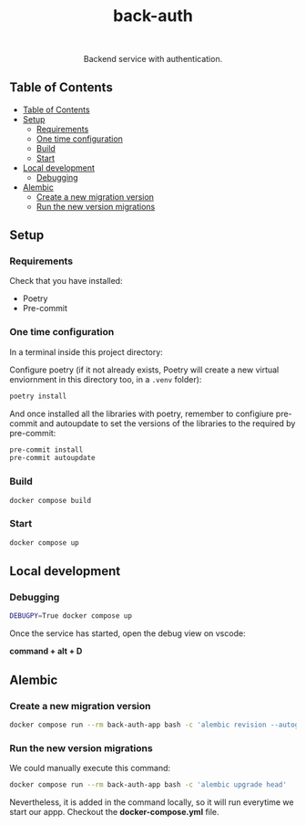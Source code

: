 <h1 align="center"> back-auth </h1> <br>

<p align="center">
Backend service with authentication.
</p>


## Table of Contents
- [Table of Contents](#table-of-contents)
- [Setup](#setup)
  - [Requirements](#requirements)
  - [One time configuration](#one-time-configuration)
  - [Build](#build)
  - [Start](#start)
- [Local development](#local-development)
  - [Debugging](#debugging)
- [Alembic](#alembic)
  - [Create a new migration version](#create-a-new-migration-version)
  - [Run the new version migrations](#run-the-new-version-migrations)

## Setup

### Requirements

Check that you have installed:
* Poetry
* Pre-commit

### One time configuration

In a terminal inside this project directory:

Configure poetry (if it not already exists, Poetry will create a new virtual enviornment in this directory too, in a `.venv` folder):
```bash
poetry install
```
And once installed all the libraries with poetry, remember to configiure pre-commit and autoupdate to set the versions of the libraries to the required by pre-commit:
```bash
pre-commit install
pre-commit autoupdate
```

### Build

```bash
docker compose build
```

### Start
```bash
docker compose up
```

## Local development

### Debugging
```bash
DEBUGPY=True docker compose up
```
Once the service has started, open the debug view on vscode:

<b>command + alt + D</b>

## Alembic

### Create a new migration version
```bash
docker compose run --rm back-auth-app bash -c 'alembic revision --autogenerate -m "Revision message"'
```

### Run the new version migrations
We could manually execute this command:
```bash
docker compose run --rm back-auth-app bash -c 'alembic upgrade head'
```
Nevertheless, it is added in the command locally, so it will run everytime we start our appp. Checkout the **docker-compose.yml** file.
